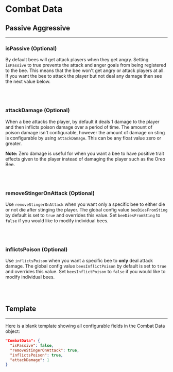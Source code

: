 # **Combat Data**

## **Passive Aggressive**
***

### **isPassive** (Optional)

By default bees will get attack players when they get angry. Setting `isPassive` to true prevents the attack and anger goals from being registered to the bee. This means that the bee won't get angry or attack players at all. If you want the bee to attack the player but not deal any damage then see the next value below.

<br>
<br>

### **attackDamage** (Optional)

When a bee attacks the player, by default it deals 1 damage to the player and then inflicts poison damage over a period of time. The amount of poison damage isn't configurable, however the amount of damage on sting is configurable by using `attackDamage`. This can be any float value zero or greater.

**Note:** Zero damage is useful for when you want a bee to have positive trait effects given to the player instead of damaging the player such as the Oreo Bee.

<br>
<br>

### **removeStingerOnAttack** (Optional)

Use `removeStingerOnAttack` when you want only a specific bee to either die or not die after stinging the player. The global config value `beeDiesFromSting` by default is set to `true` and overrides this value. Set `beeDiesFromSting` to `false` if you would like to modify individual bees.

<br>
<br>

### **inflictsPoison** (Optional)

Use `inflictsPoison` when you want a specific bee to **only** deal attack damage. The global config value `beesInflictPoison` by default is set to `true` and overrides this value. Set `beesInflictPoison` to `false` if you would like to modify individual bees.

<br>
<br>

## **Template**
***

Here is a blank template showing all configurable fields in the Combat Data object:

```json
"CombatData": {  
  "isPassive": false,  
  "removeStingerOnAttack": true,
  "inflictsPoison": true,
  "attackDamage": 1
}
```
<!--stackedit_data:
eyJoaXN0b3J5IjpbLTE2NzE4MTc0NTMsMTk0Mjc0ODEyLDY2Mz
YyNzU4OCwxNzg1NTkxNTcxXX0=
-->